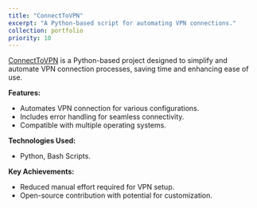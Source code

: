 ```yaml
---
title: "ConnectToVPN"
excerpt: "A Python-based script for automating VPN connections."
collection: portfolio
priority: 10
---
```


[ConnectToVPN](https://github.com/MeshkatShB/ConnectToVPN) is a Python-based project designed to simplify and automate VPN connection processes, saving time and enhancing ease of use.

**Features:**

- Automates VPN connection for various configurations.
- Includes error handling for seamless connectivity.
- Compatible with multiple operating systems.

**Technologies Used:**

- Python, Bash Scripts.

**Key Achievements:**

- Reduced manual effort required for VPN setup.
- Open-source contribution with potential for customization.
